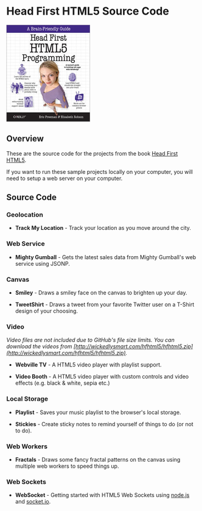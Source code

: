 # Head First HTML5 Source Code

![Head First HTML5](https://github.com/TCLee/headfirst-html5-code/raw/master/hfhtml5.jpg)

## Overview

These are the source code for the projects from the book [Head First HTML5](http://www.amazon.com/exec/obidos/ASIN/1449390544/elisabethfree-20).

If you want to run these sample projects locally on your computer, you will need to setup a 
web server on your computer.

## Source Code

### Geolocation

- **Track My Location** - Track your location as you move around the city.
  
  
### Web Service

- **Mighty Gumball** - Gets the latest sales data from Mighty Gumball's web service using JSONP.

### Canvas

- **Smiley** - Draws a smiley face on the canvas to brighten up your day.

- **TweetShirt** - Draws a tweet from your favorite Twitter user on a T-Shirt design of your choosing.

### Video

*Video files are not included due to GitHub's file size limits. You can download the videos from [http://wickedlysmart.com/hfhtml5/hfhtml5.zip](http://wickedlysmart.com/hfhtml5/hfhtml5.zip).*

- **Webville TV** - A HTML5 video player with playlist support.

- **Video Booth** - A HTML5 video player with custom controls and video effects (e.g. black & white, sepia etc.)


### Local Storage

- **Playlist** - Saves your music playlist to the browser's local storage.

- **Stickies** - Create sticky notes to remind yourself of things to do (or not to do).

### Web Workers

- **Fractals** - Draws some fancy fractal patterns on the canvas using multiple web workers to speed things up.

### Web Sockets

- **WebSocket** - Getting started with HTML5 Web Sockets using [node.js](http://nodejs.org/) and [socket.io](http://socket.io/).

